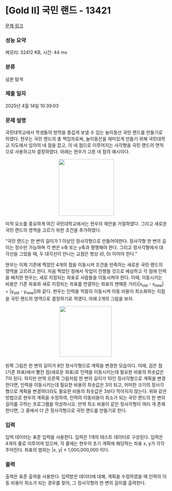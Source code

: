 # [Gold II] 국민 랜드 - 13421 

[문제 링크](https://www.acmicpc.net/problem/13421) 

### 성능 요약

메모리: 32412 KB, 시간: 44 ms

### 분류

삼분 탐색

### 제출 일자

2025년 4월 14일 10:39:03

### 문제 설명

<p>국민대학교에서 학생들의 방학을 즐겁게 보낼 수 있는 놀이동산 국민 랜드를 만들기로 하였다. 현우는 국민 랜드의 총 책임자로써, 놀이동산을 재미있게 만들기 위해 국민대학교 지도에서 임의의 네 점을 잡고, 이 네 점으로 이루어지는 사각형을 국민 랜드의 면적으로 사용하고자 결정하였다. 아래는 현우가 고른 네 점의 예시이다.</p>

<p style="text-align:center"><img alt="" src="" style="height:177px; width:172px"></p>

<p>미적 요소를 중요하게 여긴 국민대학교에서는 현우의 제안을 거절하였다. 그리고 새로운 국민 랜드의 영역을 고르기 위한 조건을 추가하였다.</p>

<p>“국민 랜드는 한 변의 길이가 1 이상인 정사각형으로 만들어야한다. 정사각형 한 변의 길이는 정수만 가능하며 각 변은 x축 또는 y축과 평행해야 한다. 그리고 정사각형에서 대각선을 그었을 때, 두 대각선이 만나는 교점은 항상 (0, 0) 이어야 한다.”</p>

<p>현우는 이제 기존에 찍었던 4개의 점을 이동시켜 조건을 만족하는 새로운 국민 랜드의 영역을 고르려고 한다. 처음 찍었던 점에서 작업이 진행될 것으로 예상하고 각 점에 인력을 배치한 현우는, 새로 지정되는 좌표로 사람들을 이동시켜야 한다. 이때, 이동시키는 비용은 기존 좌표와 새로 지정되는 좌표를 연결하는 좌표의 맨해튼 거리(|x<sub>old</sub> - x<sub>new</sub>| + |y<sub>old</sub> - y<sub>new</sub>|)와 같다. 현우는 인력을 적절히 이동시켜 이동 비용이 최소화하는 지점을 국민 랜드의 영역으로 결정하기로 하였다. 아래 2개의 그림을 보자.</p>

<p style="text-align:center"><img alt="" src="" style="height:158px; width:162px"> <img alt="" src=""></p>

<p>왼쪽 그림은 한 변의 길이가 8인 정사각형으로 계획을 변경한 모습이다. 이때, 검은 점(기존 좌표)에서 빨잔 점(새로운 좌표)로 인력을 이동시키는데 필요한 비용의 최솟값은 7이 된다. 하지만 만약 오른쪽 그림처럼 한 변의 길이가 10인 정사각형으로 계획을 변경한다면, 인력을 이동시키는데 필요한 비용의 최솟값은 3이 되고, 어떠한 크기의 정사각형으로 계획을 변경하더라도 필요한 비용의 최솟값은 3보다 작아지지 않는다. 위와 같은 방법으로 현우의 계획을 수정하여, 인력의 이동비용이 최소가 되는 국민 랜드의 한 변의 길이를 구하는 프로그램을 작성하시오. 만약 최소 비용이 같은 정사각형이 여러 개 존재한다면, 그 중에서 더 큰 정사각형으로 국민 랜드를 만들기로 한다.</p>

### 입력 

 <p>입력 데이터는 표준 입력을 사용한다. 입력은 1개의 테스트 데이터로 구성된다. 입력은 4개의 줄로 이루어져 있으며, 각 줄에는 현우의 초기 계획에 해당하는 좌표 x, y가 각각 주어진다. 좌표의 범위는 |x, y| ≤ 1,000,000,000 이다.</p>

### 출력 

 <p>출력은 표준 출력을 사용한다. 입력받은 데이터에 대해, 계획을 수정하였을 때 인력의 이동 비용이 최소가 되는 경우를 찾아, 그 정사각형의 한 변의 길이를 출력한다.</p>

